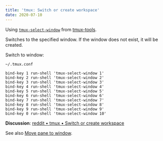 ```yaml
---
title: 'tmux: Switch or create workspace'
date: 2020-07-10
---
```


Using [`tmux-select-window`] from [tmux-tools].

[tmux-tools]: https://github.com/alexherbo2/tmux-tools
[`tmux-select-window`]: https://github.com/alexherbo2/tmux-tools/blob/master/bin/tmux-select-window

Switches to the specified window.
If the window does not exist, it will be created.

Switch to window:

`~/.tmux.conf`

``` tmux
bind-key 1 run-shell 'tmux-select-window 1'
bind-key 2 run-shell 'tmux-select-window 2'
bind-key 3 run-shell 'tmux-select-window 3'
bind-key 4 run-shell 'tmux-select-window 4'
bind-key 5 run-shell 'tmux-select-window 5'
bind-key 6 run-shell 'tmux-select-window 6'
bind-key 7 run-shell 'tmux-select-window 7'
bind-key 8 run-shell 'tmux-select-window 8'
bind-key 9 run-shell 'tmux-select-window 9'
bind-key 0 run-shell 'tmux-select-window 10'
```

**Discussion**: [reddit • tmux • Switch or create workspace]

[reddit • tmux • Switch or create workspace]: https://reddit.com/r/tmux/comments/houfb6/switch_or_create_workspace/

See also [Move pane to window].

[Move pane to window]: ../move-pane-to-window/
